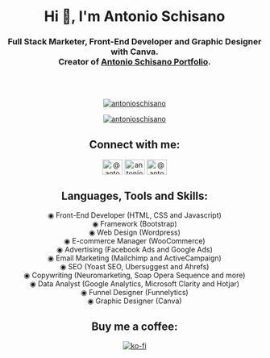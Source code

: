 <h1 align="center">Hi 👋, I'm Antonio Schisano</h1>
<h3 align="center">Full Stack Marketer, Front-End Developer and Graphic Designer with Canva. <br> Creator of <a href="https://antonioschisano.github.io/antonioschisano/" target="_blank">Antonio Schisano Portfolio</a>.</h3>
<br/>
<br/>

<p align="center"> <a href="https://github.com/ryo-ma/github-profile-trophy"><img src="https://github-profile-trophy.vercel.app/?username=antonioschisano&margin-w=8" alt="antonioschisano" /></a> </p>

<p align="center"> <a href="https://github.com/antonioschisano/" target="blank"><img src="https://img.shields.io/github/followers/antonioschisano?label=Follow&style=social" alt="antonioschisano" /></a> </p>


<h2 align="center">Connect with me:</h2>
<p align="center">
<a href="https://www.instagram.com/antonio_schisano/" target="blank"><img align="center" src="https://cdn.jsdelivr.net/npm/simple-icons@3.0.1/icons/instagram.svg" alt="@antonio_schisano" height="30" width="40" /></a>
<a href="https://www.facebook.com/antonio.schisano.06/" target="blank"><img align="center" src="https://cdn.jsdelivr.net/npm/simple-icons@3.0.1/icons/facebook.svg" alt="antonioschisano" height="30" width="40" /></a>
<a href="https://twitter.com/antonio_schisan" target="blank"><img align="center" src="https://cdn.jsdelivr.net/npm/simple-icons@3.0.1/icons/twitter.svg" alt="@antonio_schisan" height="30" width="40" /></a>
</p>

<h2 align="center">Languages, Tools and Skills:</h2>
<p align="center">
<text xmlns="http://www.w3.org/2000/svg" text-anchor="middle" y="370" x="410" id="legend">       
<tspan xml:space="preserve">   ◉</tspan> Front-End Developer (HTML, CSS and Javascript)
<br>
<tspan xml:space="preserve">   ◉</tspan> Framework (Bootstrap)
<br>
<tspan xml:space="preserve">   ◉</tspan> Web Design (Wordpress)
<br>
<tspan xml:space="preserve">   ◉</tspan> E-commerce Manager (WooCommerce)
<br>
<tspan xml:space="preserve">   ◉</tspan> Advertising (Facebook Ads and Google Ads)  
<br> 
<tspan xml:space="preserve">   ◉</tspan> Email Marketing (Mailchimp and ActiveCampaign)
<br>
<tspan xml:space="preserve">   ◉</tspan> SEO (Yoast SEO, Ubersuggest and Ahrefs)
<br>
<tspan xml:space="preserve">   ◉</tspan> Copywriting (Neuromarketing, Soap Opera Sequence and more)
<br>
<tspan xml:space="preserve">   ◉</tspan> Data Analyst (Google Analytics, Microsoft Clarity and Hotjar)
<br>
<tspan xml:space="preserve">   ◉</tspan> Funnel Designer (Funnelytics)
<br>
<tspan xml:space="preserve">   ◉</tspan> Graphic Designer (Canva)
</text>
</p>
<h2 align="center">Buy me a coffee:</h2>
<p align="center"><a href="https://ko-fi.com/C0C13ON1Z"><img src="https://ko-fi.com/img/githubbutton_sm.svg" alt="ko-fi"></a></p>
